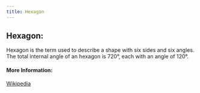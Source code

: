 ```yaml
---
title: Hexagon
---
```

## Hexagon:
Hexagon is the term used to describe a shape with six sides and six angles. The total internal angle of an hexagon is 720°, each with an angle of 120°.

#### More Information:
<!-- Please add any articles you think might be helpful to read before writing the article -->
<a href='https://en.m.wikipedia.org/wiki/Hexagon'>Wikipedia</a>



